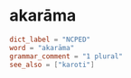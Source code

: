 # akarāma

``` toml
dict_label = "NCPED"
word = "akarāma"
grammar_comment = "1 plural"
see_also = ["karoti"]
```

